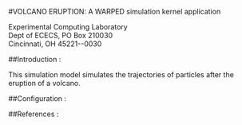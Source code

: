 #VOLCANO ERUPTION: A WARPED simulation kernel application

Experimental Computing Laboratory <br>
Dept of ECECS, PO Box 210030 <br>
Cincinnati, OH  45221--0030 <br>

##Introduction :

This simulation model simulates the trajectories of particles after the eruption of 
a volcano. 

##Configuration :


##References :

